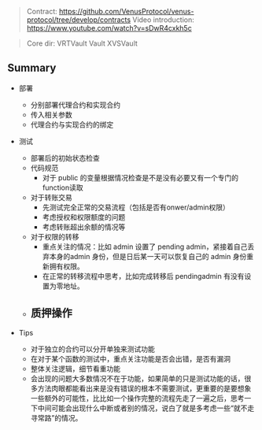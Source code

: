 > Contract: https://github.com/VenusProtocol/venus-protocol/tree/develop/contracts
> Video introduction: https://www.youtube.com/watch?v=sDwR4cxkh5c

> Core dir: VRTVault Vault XVSVault



## Summary

- 部署
  - 分别部署代理合约和实现合约
  - 传入相关参数
  - 代理合约与实现合约的绑定

- 测试
  - 部署后的初始状态检查
  - 代码规范
    - 对于 public 的变量根据情况检查是不是没有必要又有一个专门的function读取
  - 对于转账交易
    - 先测试完全正常的交易流程（包括是否有onwer/admin权限）
    - 考虑授权和权限额度的问题
    - 考虑转账超出余额的情况等
  - 对于权限的转移
    - 重点关注的情况：比如 admin 设置了 pending admin，紧接着自己丢弃本身的admin 身份，但是日后某一天可以恢复自己的 admin 身份重新拥有权限。
    - 在正常的转移流程中思考，比如完成转移后 pendingadmin 有没有设置为零地址。
  - 质押操作
    - 
- Tips
  - 对于独立的合约可以分开单独来测试功能
  - 在对于某个函数的测试中，重点关注功能是否会出错，是否有漏洞 
  - 整体关注逻辑，细节看重功能
  - 会出现的问题大多数情况不在于功能，如果简单的只是测试功能的话，很多方法肉眼都能看出来是没有错误的根本不需要测试，更重要的是要想象一些额外的可能性，比比如一个操作完整的流程先走了一遍之后，思考一下中间可能会出现什么中断或者别的情况，说白了就是多考虑一些“就不走寻常路”的情况。







